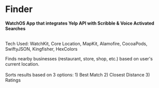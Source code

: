 # Finder

**WatchOS App that integrates Yelp API with Scribble & Voice Activated Searches**<br><br>

Tech Used: WatchKit, Core Location, MapKit, Alamofire, CocoaPods, SwiftyJSON, Kingfisher, HexColors

Finds nearby businesses (restaurant, store, shop, etc.) based on user's current location. <br> <br>
Sorts results based on 3 options: 1) Best Match 2) Closest Distance 3) Ratings <br>

